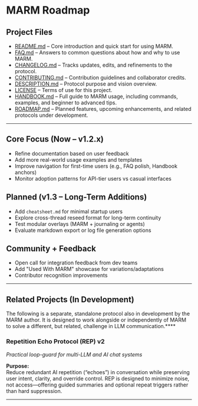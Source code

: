 # MARM Roadmap

## Project Files

- [README.md](README.md) – Core introduction and quick start for using MARM.  
- [FAQ.md](FAQ.md) – Answers to common questions about how and why to use MARM.  
- [CHANGELOG.md](CHANGELOG.md) – Tracks updates, edits, and refinements to the protocol.  
- [CONTRIBUTING.md](CONTRIBUTING.md) – Contribution guidelines and collaborator credits.  
- [DESCRIPTION.md](DESCRIPTION.md) – Protocol purpose and vision overview.  
- [LICENSE](LICENSE) – Terms of use for this project.
- [HANDBOOK.md](HANDBOOK.md) – Full guide to MARM usage, including commands, examples, and beginner to advanced tips.
- [ROADMAP.md](ROADMAP.md) – Planned features, upcoming enhancements, and related protocols under development.


---

## Core Focus (Now – v1.2.x)
- Refine documentation based on user feedback
- Add more real-world usage examples and templates
- Improve navigation for first-time users (e.g., FAQ polish, Handbook anchors)
- Monitor adoption patterns for API-tier users vs casual interfaces

## Planned (v1.3 – Long-Term Additions)
- Add `cheatsheet.md` for minimal startup users
- Explore cross-thread reseed format for long-term continuity
- Test modular overlays (MARM + journaling or agents)
- Evaluate markdown export or log file generation options

## Community + Feedback
- Open call for integration feedback from dev teams
- Add "Used With MARM" showcase for variations/adaptations
- Contributor recognition improvements

---
## Related Projects (In Development)
The following is a separate, standalone protocol also in development by the MARM author. It is designed to work alongside or independently of MARM to solve a different, but related, challenge in LLM communication.****

### Repetition Echo Protocol (REP) v2  
*Practical loop-guard for multi-LLM and AI chat systems*

**Purpose:**  
Reduce redundant AI repetition (“echoes”) in conversation while preserving user intent, clarity, and override control. REP is designed to minimize noise, not access—offering guided summaries and optional repeat triggers rather than hard suppression.

---
